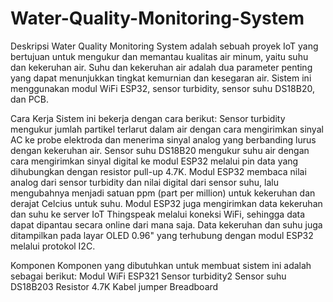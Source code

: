 # Water-Quality-Monitoring-System
Deskripsi
Water Quality Monitoring System adalah sebuah proyek IoT yang bertujuan untuk mengukur dan memantau kualitas air minum, yaitu suhu dan kekeruhan air. Suhu dan kekeruhan air adalah dua parameter penting yang dapat menunjukkan tingkat kemurnian dan kesegaran air. Sistem ini menggunakan modul WiFi ESP32, sensor turbidity, sensor suhu DS18B20, dan PCB.

Cara Kerja
Sistem ini bekerja dengan cara berikut:
Sensor turbidity mengukur jumlah partikel terlarut dalam air dengan cara mengirimkan sinyal AC ke probe elektroda dan menerima sinyal analog yang berbanding lurus dengan kekeruhan air.
Sensor suhu DS18B20 mengukur suhu air dengan cara mengirimkan sinyal digital ke modul ESP32 melalui pin data yang dihubungkan dengan resistor pull-up 4.7K.
Modul ESP32 membaca nilai analog dari sensor turbidity dan nilai digital dari sensor suhu, lalu mengubahnya menjadi satuan ppm (part per million) untuk kekeruhan dan derajat Celcius untuk suhu.
Modul ESP32 juga mengirimkan data kekeruhan dan suhu ke server IoT Thingspeak melalui koneksi WiFi, sehingga data dapat dipantau secara online dari mana saja.
Data kekeruhan dan suhu juga ditampilkan pada layar OLED 0.96" yang terhubung dengan modul ESP32 melalui protokol I2C.

Komponen
Komponen yang dibutuhkan untuk membuat sistem ini adalah sebagai berikut:
Modul WiFi ESP321
Sensor turbidity2
Sensor suhu DS18B203
Resistor 4.7K
Kabel jumper
Breadboard
